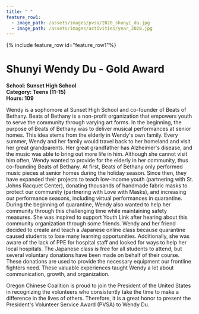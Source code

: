 ```yaml
---
title: " "
feature_row1:
  - image_path: /assets/images/pvsa/2020_shunyi_du.jpg
  - image_path: /assets/images/activities/year_2020.jpg
---
```


{% include feature_row id="feature_row1"%}

# Shunyi Wendy Du - Gold Award

**School: Sunset High School**  
**Category: Teens (11-15)**  
**Hours: 109**  

Wendy is a sophomore at Sunset High School and co-founder of Beats of Bethany. Beats of Bethany is a non-profit organization that empowers youth to serve the community through varying art forms. In the beginning, the purpose of Beats of Bethany was to deliver musical performances at senior homes. This idea stems from the elderly in Wendy's own family. Every summer, Wendy and her family would travel back to her homeland and visit her great grandparents. Her great grandfather has Alzheimer's disease, and the music was able to bring out more life in him. Although she cannot visit him often, Wendy wanted to provide for the elderly in her community, thus co-founding Beats of Bethany. At first, Beats of Bethany only performed music pieces at senior homes during the holiday season. Since then, they have expanded their projects to teach low-income youth (partnering with St. Johns Racquet Center), donating thousands of handmade fabric masks to protect our community (partnering with Love with Masks), and increasing our performance seasons, including virtual performances in quarantine. During the beginning of quarantine, Wendy also wanted to help her community through this challenging time while maintaining safety measures. She was inspired to support Youth Link after hearing about this community organization through some friends. Wendy and her friend decided to create and teach a Japanese online class because quarantine caused students to lose many learning opportunities. Additionally, she was aware of the lack of PPE for hospital staff and looked for ways to help her local hospitals. The Japanese class is free for all students to attend, but several voluntary donations have been made on behalf of their course. These donations are used to provide the necessary equipment our frontline fighters need. These valuable experiences taught Wendy a lot about communication, growth, and organization. 

Oregon Chinese Coalition is proud to join the President of the United States in recognizing the volunteers who consistently take the time to make a difference in the lives of others. Therefore, it is a great honor to present the President's Volunteer Service Award (PVSA) to Wendy Du.
